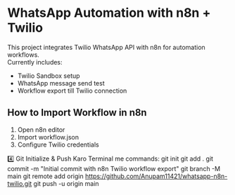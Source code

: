 # WhatsApp Automation with n8n + Twilio

This project integrates Twilio WhatsApp API with n8n for automation workflows.  
Currently includes:
- Twilio Sandbox setup  
- WhatsApp message send test  
- Workflow export till Twilio connection  

## How to Import Workflow in n8n
1. Open n8n editor
2. Import workflow.json
3. Configure Twilio credentials


4️⃣ Git Initialize & Push Karo
Terminal me commands:
git init
git add .
git commit -m "Initial commit with n8n Twilio workflow export"
git branch -M main
git remote add origin https://github.com/Anupam11421/whatsapp-n8n-twilio.git
git push -u origin main

